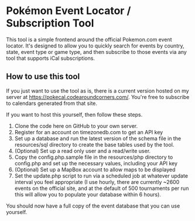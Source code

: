 # Pokémon Event Locator / Subscription Tool

This tool is a simple frontend around the official Pokemon.com event locator.
It's designed to allow you to quickly search for events by country, state, event
type or game type, and then subscribe to those events via any tool that supports
iCal subscriptions.

## How to use this tool

If you just want to use the tool as is, there is a current version hosted on my
server at <https://pokecal.codearoundcorners.com/>. You're free to subscribe to
calendars generated from that site.

If you want to host this yourself, then follow these steps.

1. Clone the code here on GitHub to your own server.
2. Register for an account on timezonedb.com to get an API key
3. Set up a database and run the latest version of the schema file in the
   resources/sql directory to create the base tables used by the tool.
4. (Optional) Set up a read only user and a read/write user.
5. Copy the config.php.sample file in the resources/php directory to config.php
   and set up the necessary values, including your API key
6. (Optional) Set up a MapBox account to allow maps to be displayed
5. Set the update.php script to run via a scheduled job at whatever update
   interval you feel appropriate (I use hourly, there are currently ~2600 events
   on the official site, and at the default of 500 tournaments per run this will
   allow you to populate your database within 6 hours).

You should now have a full copy of the event database that you can use yourself.